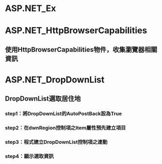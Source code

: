 # ASP.NET_Ex


# ASP.NET_HttpBrowserCapabilities
## 使用HttpBrowserCapabilities物件，收集瀏覽器相關資訊


# ASP.NET_DropDownList
## DropDownList選取居住地
### step1：將DropDownList的AutoPostBack設為True
### step2：在dwnRegion控制項之Item屬性預先建立項目
### step3：程式建立DropDownList控制項之連動
### step4：顯示選取資訊